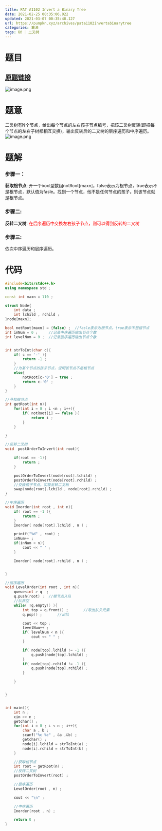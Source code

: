 ```yaml
---
title: PAT A1102 Invert a Binary Tree
date: 2021-02-25 00:35:06.022
updated: 2021-03-07 00:35:40.127
url: https://pumpkn.xyz/archives/pata1102invertabinarytree
categories: 算法
tags: 树 | 二叉树
---
```


# 题目
## [原题链接](https://pintia.cn/problem-sets/994805342720868352/problems/994805365537882112)
![image.png](https://pumpkn.xyz/upload/2021/03/image-b143d7a0e486476ca842c3ad373b1e07.png)
# 题意
二叉树有N个节点，给出每个节点的左右孩子节点编号，把该二叉树反转(即把每个节点的左右子树都相互交换)，输出反转后的二叉树的层序遍历和中序遍历。
![image.png](https://pumpkn.xyz/upload/2021/03/image-b6f61118f3a1421b8362625ef144713b.png)
# 题解
### 步骤一：</br>
**获取根节点**: 开一个bool型数组notRoot[maxn]，false表示为根节点，true表示不是根节点，默认值为fasle。找到一个节点，他不是任何节点的孩子，则该节点就是根节点。
### 步骤二: </br>
**反转二叉树**: <font color ="red">在后序遍历中交换左右孩子节点，则可以得到反转的二叉树 </font>
### 步骤三: </br>
依次中序遍历和层序遍历。 
# 代码
```c++
#include<bits/stdc++.h>
using namespace std ;

const int maxn = 110 ;

struct Node{
    int data ;
    int lchild , rchild ;
}node[maxn];

bool notRoot[maxn] = {false} ;  //fasle表示为根节点，true表示不是根节点
int inNum = 0 ;     //记录中序遍历输出节点个数
int levelNum = 0 ;  //记录层序遍历输出节点个数


int strToInt(char c){
    if( c == '-' ){
        return -1 ;
    }
    //为某个节点的孩子节点，说明该节点不是根节点
    else{
        notRoot[c-'0'] = true ;
        return c-'0' ;
    }
}

//寻找根节点
int getRoot(int n){
    for(int i = 0 ; i <n ; i++){
        if( notRoot[i] == false ){
            return i ;
        }
    }

}

//反转二叉树
void  postOrderToInvert(int root){

    if(root == -1){
        return ;
    }

    postOrderToInvert(node[root].lchild) ;
    postOrderToInvert(node[root].rchild) ;
    //交换孩子节点，实现反转二叉树
    swap(node[root].lchild , node[root].rchild) ;
}

//中序遍历
void Inorder(int root , int n){
    if( root == -1 ){
        return ;
    }
    Inorder( node[root].lchild , n ) ;

    printf("%d" , root) ;
    inNum++ ;
    if(inNum < n){
        cout << " " ;
    }

    Inorder( node[root].rchild , n ) ;


}

//层序遍历
void LevelOrder(int root , int n){
    queue<int > q  ;
    q.push(root) ;  //根节点入队
    //队非空
    while( !q.empty() ){
        int top = q.front() ;       //取出队头元素
        q.pop() ;       //出队

        cout << top ;
        levelNum++ ;
        if( levelNum < n ){
            cout << " " ;
        }

        if( node[top].lchild != -1 ){
            q.push(node[top].lchild) ;
        }
        if( node[top].rchild != -1 ){
            q.push(node[top].rchild) ;
        }

    }


}


int main(){
    int n ;
    cin >> n ;
    getchar() ;
    for(int i = 0 ; i < n ; i++){
        char a , b ;
        scanf("%c %c" , &a ,&b) ;
        getchar() ;
        node[i].lchild = strToInt(a) ;
        node[i].rchild = strToInt(b) ;
    }

    //获取根节点
    int root = getRoot(n) ;
    //反转二叉树
    postOrderToInvert(root) ;

    //层序遍历
    LevelOrder(root , n) ;

    cout << "\n" ;

    //中序遍历
    Inorder(root , n) ;

    return 0 ;
}

```